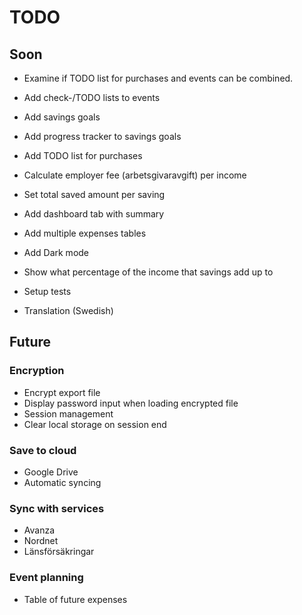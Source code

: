 # TODO

## Soon

- Examine if TODO list for purchases and events can be combined. 

- Add check-/TODO lists to events

- Add savings goals
- Add progress tracker to savings goals

- Add TODO list for purchases 

- Calculate employer fee (arbetsgivaravgift) per income

- Set total saved amount per saving

- Add dashboard tab with summary 

- Add multiple expenses tables

- Add Dark mode

- Show what percentage of the income that savings add up to 

- Setup tests

- Translation (Swedish)


## Future

### Encryption
- Encrypt export file
- Display password input when loading encrypted file
- Session management
- Clear local storage on session end

### Save to cloud
- Google Drive
- Automatic syncing

### Sync with services
- Avanza
- Nordnet
- Länsförsäkringar

### Event planning
- Table of future expenses

